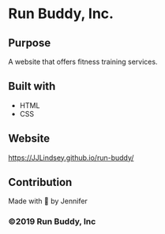 # Run Buddy, Inc.

## Purpose
A website that offers fitness training services.

## Built with
* HTML
* CSS

## Website
https://JJLindsey.github.io/run-buddy/

## Contribution
Made with 💜 by Jennifer

### ©️2019 Run Buddy, Inc
